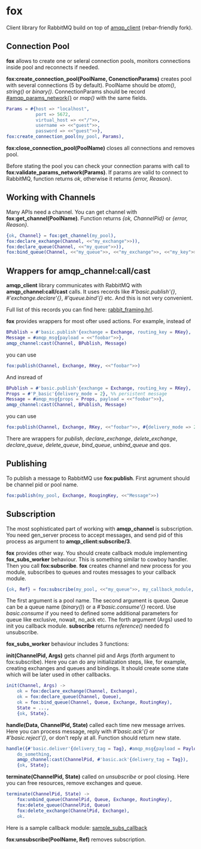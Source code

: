 # fox

Client library for RabbitMQ build on top of [amqp_client](https://github.com/jbrisbin/amqp_client) (rebar-friendly fork).


## Connection Pool

**fox** allows to create one or seleral connection pools, monitors connections inside pool and reconnects if needed.

**fox:create_connection_pool(PoolName, ConenctionParams)** creates pool with several connections (5 by default). PoolName should be _atom()_, _string()_ or _binary()_. ConnectionParams should be record [#amqp_params_network{}](https://github.com/jbrisbin/amqp_client/blob/master/include/amqp_client.hrl#L25) or _map()_ with the same fields.

```erlang
Params = #{host => "localhost",
           port => 5672,
           virtual_host => <<"/">>,
           username => <<"guest">>,
           password => <<"guest">>},
fox:create_connection_pool(my_pool, Params),
```

**fox:close_connection_pool(PoolName)** closes all connections and removes pool.

Before stating the pool you can check your connection params with call to **fox:validate_params_network(Params)**. If params are valid to connect to RabbitMQ, function returns _ok_, otherwise it returns _{error, Reason}_.


## Working with Channels

Many APIs need a channel.
You can get channel with **fox:get_channel(PoolName)**.
Function returns _{ok, ChannelPid}_ or _{error, Reason}_.

```erlang
{ok, Channel} = fox:get_channel(my_pool),
fox:declare_exchange(Channel, <<"my_exchange">>)),
fox:declare_queue(Channel, <<"my_queue">>)),
fox:bind_queue(Channel, <<"my_queue">>, <<"my_exchange">>, <<"my_key">>)),
```


## Wrappers for amqp_channel:call/cast

**amqp_client** library communicates with RabbitMQ with **amqp_channel:call/cast** calls. It uses records like _#'basic.publish'{}_, _#'exchange.declare'{}_, _#'queue.bind'{}_ etc. And this is not very convenient.

Full list of this records you can find here: [rabbit_framing.hrl](https://github.com/jbrisbin/rabbit_common/blob/master/include/rabbit_framing.hrl).

**fox** provides wrappers for most ofter used actions. For example, instead of

```erlang
BPublish = #'basic.publish'{exchange = Exchange, routing_key = RKey},
Message = #amqp_msg{payload = <<"foobar">>},
amqp_channel:cast(Channel, BPublish, Message)
```

you can use

```erlang
fox:publish(Channel, Exchange, RKey, <<"foobar">>)
```

And insread of

```erlang
BPublish = #'basic.publish'{exchange = Exchange, routing_key = RKey},
Props = #'P_basic'{delivery_mode = 2}, %% persistent message
Message = #amqp_msg{props = Props, payload = <<"foobar">>},
amqp_channel:cast(Channel, BPublish, Message)
```

you can use

```erlang
fox:publish(Channel, Exchange, RKey, <<"foobar">>, #{delivery_mode => 2})
```
There are wrappers for _publish_, _declare\_exchange_, _delete\_exchange_, _declare\_queue_, _delete\_queue_, _bind\_queue_, _unbind\_queue_ and _qos_.


## Publishing

To publish a message to RabbitMQ use **fox:publish**. First agrument should be channel pid or pool name.

```erlang
fox:publish(my_pool, Exchange, RougingKey, <<"Message">>)
```


## Subscription

The most sophisticated part of working with **amqp_channel** is subscription. You need gen\_server process to accept messages, and send pid of this process as argument to **amqp_client:subscribe/3**.

**fox** provides other way. You should create callback module implementing **fox_subs_worker** behaviour. This is something similar to cowboy handler. Then you call **fox:subscribe**. **fox** creates channel and new process for you module, subscribes to queues and routes messages to your callback module.

```erlang
{ok, Ref} = fox:subscribe(my_pool, <<"my_queue">>, my_callback_module, CallbackInitArgs)
```

The first argument is a pool name. The second argument is queue. Queue can be a queue name (_binary()_) or a _#'basic.consume'{}_ record. Use _basic.consume_ if you need to defined some additional parameters for queue like exclusive, nowait, no\_ack etc. The forth argument (Args) used to init you callback module. **subscribe** returns _reference()_ needed fo unsubscribe.

**fox_subs_worker** behaviour includes 3 functions:

**init(ChannelPid, Args)** gets channel pid and Args (forth argument to fox:subscribe). Here you can do any initialization steps, like, for example, creating exchanges and queues and bindings. It should create some state which will be later used in other callbacks.

```erlang
init(Channel, Args) ->
    ok = fox:declare_exchange(Channel, Exchange),
    ok = fox:declare_queue(Channel, Queue),
    ok = fox:bind_queue(Channel, Queue, Exchange, RoutingKey),
    State = ...,
    {ok, State}.
```

**handle(Data, ChannelPid, State)** called each time new message arrives. Here you can process message, reply with _#'basic.ack'{}_ or _#'basic.reject'{}_, or don't reply at all.  Function should return new state.

```erlang
handle({#'basic.deliver'{delivery_tag = Tag}, #amqp_msg{payload = Payload}}, ChannelPid, State) ->
    do_something,
    amqp_channel:cast(ChannelPid, #'basic.ack'{delivery_tag = Tag}),
    {ok, State};
```

**terminate(ChannelPid, State)** called on _unsubscribe_ or pool closing. Here you can free resources, remove exchanges and queue.

```erlang
terminate(ChannelPid, State) ->
    fox:unbind_queue(ChannelPid, Queue, Exchange, RoutingKey),
    fox:delete_queue(ChannelPid, Queue)
    fox:delete_exchange(ChannelPid, Exchange),
    ok.
```

Here is a sample callback module: [sample_subs_callback](src/subscription/sample_subs_callback.erl)

**fox:unsubscribe(PoolName, Ref)** removes subscription.
